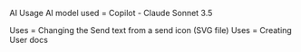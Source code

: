 AI Usage
AI model used = Copilot - Claude Sonnet 3.5

Uses = Changing the Send text from a send icon (SVG file)
Uses = Creating User docs